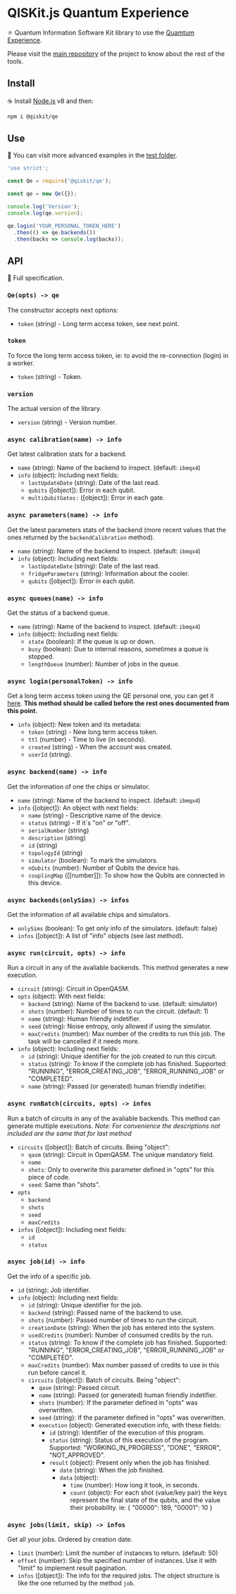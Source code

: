 # QISKit.js Quantum Experience

:atom_symbol: Quantum Information Software Kit library to use the [Quamtum Experience](https://quantumexperience.ng.bluemix.net).

Please visit the [main repository](https://github.com/QISKit/qiskit-sdk-js) of the project to know about the rest of the tools.

## Install

:coffee: Install [Node.js](https://nodejs.org/download) v8 and then:

```sh
npm i @qiskit/qe
```

## Use

:pencil: You can visit more advanced examples in the [test folder](test).

```js
'use strict';

const Qe = require('@qiskit/qe');

const qe = new Qe({});

console.log('Version');
console.log(qe.version);

qe.login('YOUR_PERSONAL_TOKEN_HERE')
  .then(() => qe.backends())
  .then(backs => console.log(backs));
```

## API

:eyes: Full specification.

### `Qe(opts) -> qe`

The constructor accepts next options:

- `token` (string) - Long term access token, see next point.

### `token`

To force the long term access token, ie: to avoid the re-connection (login) in a worker.

- `token` (string) - Token.

### `version`

The actual version of the library.

- `version` (string) - Version number.

### `async calibration(name) -> info`

Get latest calibration stats for a backend.

- `name` (string): Name of the backend to inspect. (default: `ibmqx4`)
- `info` (object): Including next fields:
  - `lastUpdateDate` (string): Date of the last read.
  - `qubits` ([object]): Error in each qubit.
  - `multiQubitGates:` ([object]): Error in each gate.

### `async parameters(name) -> info`

Get the latest parameters stats of the backend (more recent values that the ones returned by the `backendCalibration` method).

- `name` (string): Name of the backend to inspect. (default: `ibmqx4`)
- `info` (object): Including next fields:
  - `lastUpdateDate` (string): Date of the last read.
  - `fridgeParameters` (string): Information about the cooler.
  - `qubits` ([object]): Error in each qubit.

### `async queues(name) -> info`

Get the status of a backend queue.

- `name` (string): Name of the backend to inspect. (default: `ibmqx4`)
- `info` (object): Including next fields:
  - `state` (boolean): If the queue is up or down.
  - `busy` (boolean): Due to internal reasons, sometimes a queue is stopped.
  - `lengthQueue` (number): Number of jobs in the queue.

### `async login(personalToken) -> info`

Get a long term access token using the QE personal one, you can get it [here](https://quantumexperience.ng.bluemix.net/qx/account). **This method should be called before the rest ones documented from this point**.

- `info` (object): New token and its metadata:
  - `token` (string) - New long term access token.
  - `ttl` (number) - Time to live (in seconds).
  - `created` (string) - When the account was created.
  - `userId` (string).

### `async backend(name) -> info`

Get the information of one the chips or simulator.

- `name` (string): Name of the backend to inspect. (default: `ibmqx4`)
- `info` ([object]): An object with next fields:
  - `name` (string) - Descriptive name of the device.
  - `status` (string) - If it´s "on" or "off".
  - `serialNumber` (string)
  - `description` (string)
  - `id` (string)
  - `topologyId` (string)
  - `simulator` (boolean): To mark the simulators.
  - `nQubits` (number): Number of Qubits the device has.
  - `couplingMap` ([[number]]): To show how the Qubits are connected in this device.

### `async backends(onlySims) -> infos`

Get the information of all available chips and simulators.

- `onlySims` (boolean): To get only info of the simulators. (default: false)
- `infos` ([object]): A list of "info" objects (see last method).

### `async run(circuit, opts) -> info`

Run a circuit in any of the avaliable backends. This method generates a new execution.

- `circuit` (string): Circuit in OpenQASM.
- `opts` (object): With next fields:
  - `backend` (string): Name of the backend to use. (default: simulator)
  - `shots` (number): Number of times to run the circuit. (default: 1)
  - `name` (string): Human friendly indetifier.
  - `seed` (string): Noise entropy, only allowed if using the simulator.
  - `maxCredits` (number): Max number of the credits to run this job. The task will be cancelled if it needs more.
- `info` (object): Including next fields:
  - `id` (string): Unique identifier for the job created to run this circuit.
  - `status` (string): To know if the complete job has finished. Supported: "RUNNING", "ERROR_CREATING_JOB", "ERROR_RUNNING_JOB" or "COMPLETED".
  - `name` (string): Passed (or generated) human friendly indetifier.

### `async runBatch(circuits, opts) -> infos`

Run a batch of circuits in any of the avaliable backends. This method can generate multiple executions. *Note: For convenience the descriptions not included are the same that for last method*

- `circuits` ([object]): Batch of circuits. Being "object":
  - `qasm` (string): Circuit in OpenQASM. The unique mandatory field.
  - `name`
  - `shots`: Only to overwrite this parameter defined in "opts" for this piece of code.
  - `seed`: Same than "shots".
- `opts`
  - `backend`
  - `shots`
  - `seed`
  - `maxCredits`
- `infos` ([object]): Including next fields:
  - `id`
  - `status`

### `async job(id) -> info`

Get the info of a specific job.

- `id` (string): Job identifier.
- `info` (object): Including next fields:
  - `id` (string): Unique identifier for the job.
  - `backend` (string): Passed name of the backend to use.
  - `shots` (number): Passed number of times to run the circuit.
  - `creationDate` (string): When the job has entered into the system.
  - `usedCredits` (number): Number of consumed credits by the run.
  - `status` (string): To know if the complete job has finished. Supported: "RUNNING", "ERROR_CREATING_JOB", "ERROR_RUNNING_JOB" or "COMPLETED".
  - `maxCredits` (number): Max number passed of credits to use in this run before cancel it.
  - `circuits` ([object]): Batch of circuits. Being "object":
    - `qasm` (string): Passed circuit.
    - `name` (string): Passed (or generated) human friendly indetifier.
    - `shots` (number): If the parameter defined in "opts" was overwritten.
    - `seed` (string): If the parameter defined in "opts" was overwritten.
    - `execution` (object): Generated execution info, with these fields:
      - `id` (string): Identifier of the execution of this program.
      - `status` (string): Status of this execution of the program. Supported: "WORKING_IN_PROGRESS", "DONE", "ERROR", "NOT_APPROVED".
      - `result` (object): Present only when the job has finished.
        - `date` (string): When the job finished.
        - `data` (object):
          - `time` (number): How long it took, in seconds.
          - `count` (object): For each shot (value/key pair) the keys represent the final state of the qubits, and the value their probability. ie: { "00000": 189, "00001": 10 }

### `async jobs(limit, skip) -> infos`

Get all your jobs. Ordered by creation date.

- `limit` (number): Limit the number of instances to return. (default: 50)
- `offset` (number): Skip the specified number of instances. Use it with "limit" to implement result pagination.
- `infos` ([object]): The info for the required jobs. The object structure is like the one returned by the method `job`.
